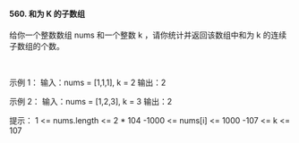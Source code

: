 #### 560. 和为 K 的子数组

给你一个整数数组 nums 和一个整数 k ，请你统计并返回该数组中和为 k 的连续子数组的个数。

 

示例 1：
输入：nums = [1,1,1], k = 2
输出：2

示例 2：
输入：nums = [1,2,3], k = 3
输出：2
 

提示：
1 <= nums.length <= 2 * 104
-1000 <= nums[i] <= 1000
-107 <= k <= 107
